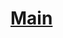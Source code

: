 <!doctype html>
<head>
  <title> Study </title>
  <meta charset="utf-8">
</head>

<body>
  <p>
    <a href="Main.html" target="_self"><h1>Main</h1></a>
  </p>
</body>
